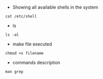 * Showing all available shells in the system
```
cat /etc/shell
```

* ls
```
ls -al
```

* make file executed
```
chmod +x filename
```

* commands description 
```
man grep
```
